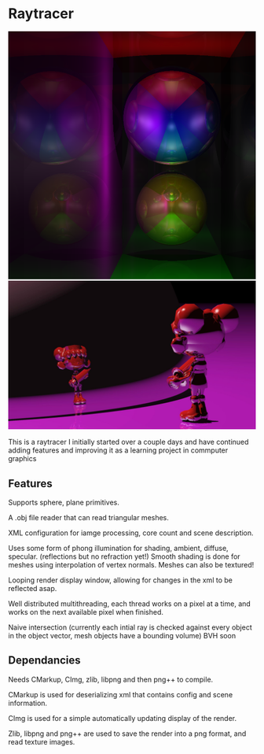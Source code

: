 # Raytracer

![Example image of raytraced sphere](https://github.com/OkeWoke/Raytracer/blob/master/example_raytrace.png)
![Example image of raytraced Mesh](https://github.com/OkeWoke/Raytracer/blob/master/example_raytrace2.jpg)

This is a raytracer I initially started over a couple days and have continued adding features and improving it as a learning project in commputer graphics

## Features

Supports sphere, plane primitives.

A .obj file reader that can read triangular meshes.

XML configuration for iamge processing, core count and scene description.

Uses some form of phong illumination for shading, ambient, diffuse, specular. (reflections but no refraction yet!)
Smooth shading is done for meshes using interpolation of vertex normals.
Meshes can also be textured!

Looping render display window, allowing for changes in the xml to be reflected asap.

Well distributed multithreading, each thread works on a pixel at a time, and works on the next available pixel when finished.

Naive intersection (currently each intial ray is checked against every object in the object vector, mesh objects have a bounding volume)
BVH soon


## Dependancies
Needs CMarkup, CImg, zlib, libpng and then png++ to compile.

CMarkup is used for deserializing xml that contains config and scene information.

CImg is used for a simple automatically updating display of the render.

Zlib, libpng and png++ are used to save the render into a png format, and read texture images.
